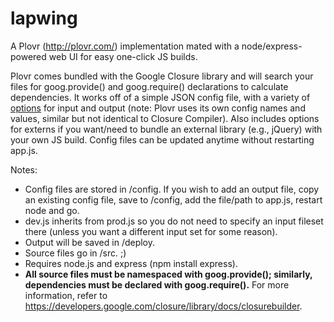 lapwing
=========

A Plovr (<a href="http://plovr.com/">http://plovr.com/</a>) implementation mated with a node/express-powered web UI for easy one-click JS builds.

Plovr comes bundled with the Google Closure library and will search your files for goog.provide() and goog.require() declarations to calculate dependencies. It works off of a simple JSON config file, with a variety of <a href="http://plovr.com/options.html">options</a> for input and output (note: Plovr uses its own config names and values, similar but not identical to Closure Compiler). Also includes options for externs if you want/need to bundle an external library (e.g., jQuery) with your own JS build. Config files can be updated anytime without restarting app.js.

Notes:

<ul>
	<li>Config files are stored in /config. If you wish to add an output file, copy an existing config file, save to /config, add the file/path to app.js, restart node and go.</li>
	<li>dev.js inherits from prod.js so you do not need to specify an input fileset there (unless you want a different input set for some reason).</li>
	<li>Output will be saved in /deploy.</li>
	<li>Source files go in /src. ;)</li>
	<li>Requires node.js and express (npm install express).</li>
	<li><strong>All source files must be namespaced with goog.provide(); similarly, dependencies must be declared with goog.require().</strong> For more information, refer to <a href="https://developers.google.com/closure/library/docs/closurebuilder" target="_new">https://developers.google.com/closure/library/docs/closurebuilder</a>.</li>